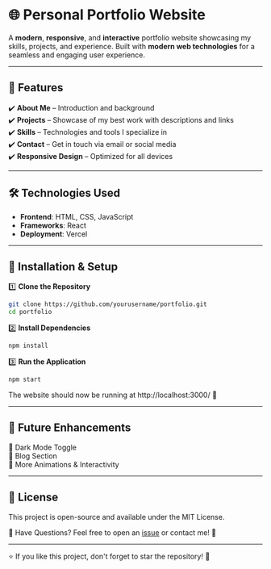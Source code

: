 # 🌐 Personal Portfolio Website

A **modern**, **responsive**, and **interactive** portfolio website showcasing my skills, projects, and experience. Built with **modern web technologies** for a seamless and engaging user experience.

---

## 🚀 Features

✔️ **About Me** – Introduction and background  
✔️ **Projects** – Showcase of my best work with descriptions and links  
✔️ **Skills** – Technologies and tools I specialize in  
✔️ **Contact** – Get in touch via email or social media  
✔️ **Responsive Design** – Optimized for all devices  

---

## 🛠️ Technologies Used

- **Frontend**: HTML, CSS, JavaScript  
- **Frameworks**: React  
- **Deployment**: Vercel  

---

## 📌 Installation & Setup

1️⃣ **Clone the Repository**  
```bash
git clone https://github.com/yourusername/portfolio.git
cd portfolio
```
2️⃣ **Install Dependencies** 
```bash
npm install
```
3️⃣ **Run the Application**
```bash
npm start
```
The website should now be running at http://localhost:3000/ 🚀

---

## 🎯 Future Enhancements
🚀 Dark Mode Toggle  
🚀 Blog Section  
🚀 More Animations & Interactivity  

---

## 📜 License
This project is open-source and available under the MIT License.

📧 Have Questions? Feel free to open an [issue](https://github.com/Akay06/portfolio/issues) or contact me! 🚀

---

⭐ If you like this project, don't forget to star the repository! 🌟
